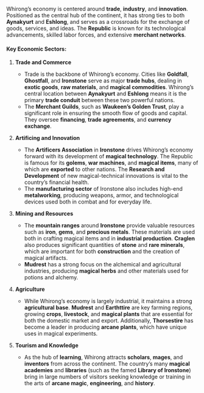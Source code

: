 Whirong’s economy is centered around **trade**, **industry**, and **innovation**. Positioned as the central hub of the continent, it has strong ties to both **Aynakyurt** and **Eshlong**, and serves as a crossroads for the exchange of goods, services, and ideas. The **Republic** is known for its technological advancements, skilled labor forces, and extensive **merchant networks**.

#### **Key Economic Sectors**:

1. **Trade and Commerce**
    
    - Trade is the backbone of Whirong’s economy. Cities like **Goldfall**, **Ghostfall**, and **Ironstone** serve as major **trade hubs**, dealing in **exotic goods**, **raw materials**, and **magical commodities**. Whirong’s central location between **Aynakyurt** and **Eshlong** means it is the primary **trade conduit** between these two powerful nations.
    - The **Merchant Guilds**, such as **Waukeen’s Golden Trust**, play a significant role in ensuring the smooth flow of goods and capital. They oversee **financing**, **trade agreements**, and **currency exchange**.
2. **Artificing and Innovation**
    
    - The **Artificers Association** in **Ironstone** drives Whirong’s economy forward with its development of **magical technology**. The Republic is famous for its **golems**, **war machines**, and **magical items**, many of which are **exported** to other nations. The **Research and Development** of new magical-technical innovations is vital to the country’s financial health.
    - The **manufacturing sector** of Ironstone also includes high-end **metalworking**, producing weapons, armor, and technological devices used both in combat and for everyday life.
3. **Mining and Resources**
    
    - The **mountain ranges** around **Ironstone** provide valuable resources such as **iron**, **gems**, and **precious metals**. These materials are used both in crafting magical items and in **industrial production**. **Craglen** also produces significant quantities of **stone** and **rare minerals**, which are important for both **construction** and the creation of magical artifacts.
    - **Mudrest** has a strong focus on the alchemical and agricultural industries, producing **magical herbs** and other materials used for potions and alchemy.
4. **Agriculture**
    
    - While Whirong’s economy is largely industrial, it maintains a strong **agricultural base**. **Mudrest** and **Earthttire** are key farming regions, growing **crops**, **livestock**, and **magical plants** that are essential for both the domestic market and export. Additionally, **Thorsestire** has become a leader in producing **arcane plants**, which have unique uses in magical experiments.
5. **Tourism and Knowledge**
    
    - As the hub of **learning**, Whirong attracts **scholars**, **mages**, and **inventors** from across the continent. The country’s many **magical academies** and **libraries** (such as the famed **Library of Ironstone**) bring in large numbers of visitors seeking knowledge or training in the arts of **arcane magic**, **engineering**, and **history**.
